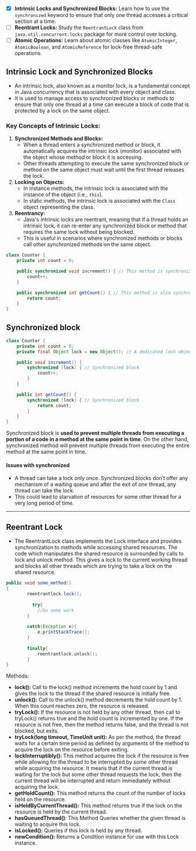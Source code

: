 - [x] **Intrinsic Locks and Synchronized Blocks:** Learn how to use the `synchronized` keyword to ensure that only one thread accesses a critical section at a time.
- [ ] **Reentrant Locks:** Study the `ReentrantLock` class from `java.util.concurrent.locks` package for more control over locking.
- [ ] **Atomic Operations:** Learn about atomic classes like `AtomicInteger`, `AtomicBoolean`, and `AtomicReference` for lock-free thread-safe operations.
## Intrinsic Lock and Synchronized Blocks
- An intrinsic lock, also known as a monitor lock, is a fundamental concept in Java concurrency that is associated with every object and class. 
- It is used to manage access to synchronized blocks or methods to ensure that only one thread at a time can execute a block of code that is protected by a lock on the same object.

### Key Concepts of Intrinsic Locks:
1. **Synchronized Methods and Blocks:**
    - When a thread enters a synchronized method or block, it automatically acquires the intrinsic lock (monitor) associated with the object whose method or block it is accessing.
    - Other threads attempting to execute the same synchronized block or method on the same object must wait until the first thread releases the lock.
2. **Locking on Objects:**
    - In instance methods, the intrinsic lock is associated with the instance of the object (i.e., `this`).
    - In static methods, the intrinsic lock is associated with the `Class` object representing the class.
3. **Reentrancy:**
    - Java's intrinsic locks are reentrant, meaning that if a thread holds an intrinsic lock, it can re-enter any synchronized block or method that requires the same lock without being blocked.
    - This is useful in scenarios where synchronized methods or blocks call other synchronized methods on the same object.
```java
class Counter {
    private int count = 0;

    public synchronized void increment() { // This method is synchronized
        count++;
    }

    public synchronized int getCount() { // This method is also synchronized
        return count;
    }
}
```
## Synchronized block
```java
class Counter {
    private int count = 0;
    private final Object lock = new Object(); // A dedicated lock object

    public void increment() {
        synchronized (lock) { // Synchronized block
            count++;
        }
    }

    public int getCount() {
        synchronized (lock) { // Synchronized block
            return count;
        }
    }
}
```
Synchronized block is **used to prevent multiple threads from executing a portion of a code in a method at the same point in time**. On the other hand, synchronized method will prevent multiple threads from executing the entire method at the same point in time.

#### Issues with synchronized 
- A thread can take a lock only once. Synchronized blocks don’t offer any mechanism of a waiting queue and after the exit of one thread, any thread can take the lock. 
- This could lead to starvation of resources for some other thread for a very long period of time.   

---
## Reentrant Lock
- The ReentrantLock class implements the Lock interface and provides synchronization to methods while accessing shared resources. The code which manipulates the shared resource is surrounded by calls to lock and unlock method. This gives a lock to the current working thread and blocks all other threads which are trying to take a lock on the shared resource.
```java
public void some_method()
{
        reentrantlock.lock();
        
          try{
            //Do some work
        }
  
        catch(Exception e){
            e.printStackTrace();
        }
  
        finally{
            reentrantlock.unlock();
        }
}
```
Methods: 
- **lock():** Call to the lock() method increments the hold count by 1 and gives the lock to the thread if the shared resource is initially free.
- **unlock():** Call to the unlock() method decrements the hold count by 1. When this count reaches zero, the resource is released.
- **tryLock():** If the resource is not held by any other thread, then call to tryLock() returns true and the hold count is incremented by one. If the resource is not free, then the method returns false, and the thread is not blocked, but exits.
- **tryLock(long timeout, TimeUnit unit):** As per the method, the thread waits for a certain time period as defined by arguments of the method to acquire the lock on the resource before exiting.
- **lockInterruptibly():** This method acquires the lock if the resource is free while allowing for the thread to be interrupted by some other thread while acquiring the resource. It means that if the current thread is waiting for the lock but some other thread requests the lock, then the current thread will be interrupted and return immediately without acquiring the lock.
- **getHoldCount():** This method returns the count of the number of locks held on the resource.
- **isHeldByCurrentThread():** This method returns true if the lock on the resource is held by the current thread.
- **hasQueuedThread()**: This Method Queries whether the given thread is waiting to acquire this lock.
- **isLocked():** Queries if this lock is held by any thread.
- **newCondition():** Returns a Condition instance for use with this Lock instance.

